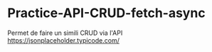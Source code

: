 # Practice-API-CRUD-fetch-async
Permet de faire un simili CRUD via l'API  https://jsonplaceholder.typicode.com/
